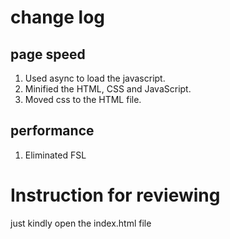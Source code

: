 

# change log
## page speed
1. Used async to load the javascript.
2. Minified the HTML, CSS and JavaScript.
3. Moved css to the HTML file.
## performance
1. Eliminated FSL

# Instruction for reviewing
just kindly open the index.html file
